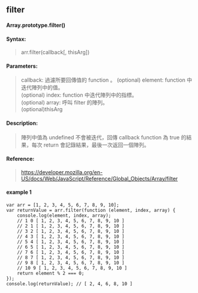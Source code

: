 ## filter
#### Array.prototype.filter()
#### Syntax:
> arr.filter(callback[, thisArg])

#### Parameters:
> callback: 過濾所要回傳值的 function 。
(optional) element: function 中迭代陣列中的值。  
(optional) index: function 中迭代陣列中的指標。  
(optional) array: 呼叫 filter 的陣列。  
(optional)thisArg

#### Description:
> 陣列中值為 undefined 不會被迭代，回傳 callback function 為 true 的結果，每次 return 會記錄結果，最後一次返回一個陣列。

#### Reference:
> https://developer.mozilla.org/en-US/docs/Web/JavaScript/Reference/Global_Objects/Array/filter

#### example 1
```
var arr = [1, 2, 3, 4, 5, 6, 7, 8, 9, 10];
var returnValue = arr.filter(function (element, index, array) {
    console.log(element, index, array);
    // 1 0 [ 1, 2, 3, 4, 5, 6, 7, 8, 9, 10 ]
    // 2 1 [ 1, 2, 3, 4, 5, 6, 7, 8, 9, 10 ]
    // 3 2 [ 1, 2, 3, 4, 5, 6, 7, 8, 9, 10 ]
    // 4 3 [ 1, 2, 3, 4, 5, 6, 7, 8, 9, 10 ]
    // 5 4 [ 1, 2, 3, 4, 5, 6, 7, 8, 9, 10 ]
    // 6 5 [ 1, 2, 3, 4, 5, 6, 7, 8, 9, 10 ]
    // 7 6 [ 1, 2, 3, 4, 5, 6, 7, 8, 9, 10 ]
    // 8 7 [ 1, 2, 3, 4, 5, 6, 7, 8, 9, 10 ]
    // 9 8 [ 1, 2, 3, 4, 5, 6, 7, 8, 9, 10 ]
    // 10 9 [ 1, 2, 3, 4, 5, 6, 7, 8, 9, 10 ]
    return element % 2 === 0;
});
console.log(returnValue); // [ 2, 4, 6, 8, 10 ]
```